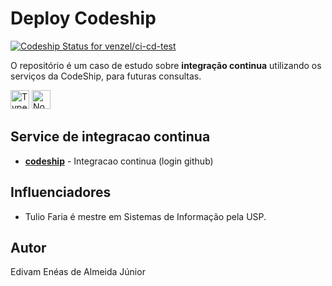 # Deploy Codeship

[![Codeship Status for venzel/ci-cd-test](https://app.codeship.com/projects/8c32de3d-2888-4226-bac6-4e4ead0fd98d/status?branch=master)](https://app.codeship.com/projects/423021)

O repositório é um caso de estudo sobre **integração continua** utilizando os serviços da CodeShip, para futuras consultas. 

<p align="left">
    <img src="https://cdn.worldvectorlogo.com/logos/typescript.svg" alt="Typescript" title="Typescript" width="30" height="30" /> 
    <img src="https://cdn.worldvectorlogo.com/logos/nodejs-icon.svg" alt="NodeJS" title="NodeJS" width="30" height="30" /> 
</p>

## Service de integracao continua

-   **[codeship](https://codeship.com)** - Integracao continua (login github)

## Influenciadores

- Tulio Faria é mestre em Sistemas de Informação pela USP.

## Autor

Edivam Enéas de Almeida Júnior

